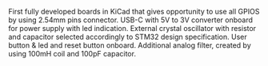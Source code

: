 First fully developed boards in KiCad that gives opportunity to use all GPIOS by using 2.54mm pins connector.
USB-C with 5V to 3V converter onboard for power supply with led indication.
External crystal oscillator with resistor and capacitor selected accordingly to STM32 design specification.
User button & led and reset button onboard.
Additional analog filter, created by using 100mH coil and 100pF capacitor. 
